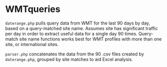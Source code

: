 # WMTqueries 

`daterange.php` pulls query data from WMT for the last 90 days by day, based on a query-matched site name. Assumes site has significant traffic per day in order to extract useful data for a single day 90 times. Query-match site name functions works best for WMT profiles with more than one site, or international sites.

`parser.php` concatenates the data from the 90 .csv files created by `daterange.php`, grouped by site matches to aid Excel analysis.

